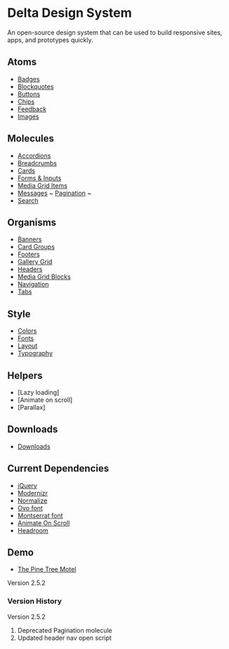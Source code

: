 # Delta Design System
An open-source design system that can be used to build responsive sites, apps, and prototypes quickly.

## Atoms
- [Badges](https://cdfournier.github.io/delta-design-system/atoms/badges/badges.html)
- [Blockquotes](https://cdfournier.github.io/delta-design-system/atoms/blockquotes/blockquotes.html)
- [Buttons](https://cdfournier.github.io/delta-design-system/atoms/buttons/buttons.html)
- [Chips](https://cdfournier.github.io/delta-design-system/atoms/chips/chips.html)
- [Feedback](https://cdfournier.github.io/delta-design-system/atoms/feedback/feedback.html)
- [Images](https://cdfournier.github.io/delta-design-system/atoms/images/images.html)

## Molecules
- [Accordions](https://cdfournier.github.io/delta-design-system/molecules/accordions/accordions.html)
- [Breadcrumbs](https://cdfournier.github.io/delta-design-system/molecules/breadcrumbs/breadcrumbs.html)
- [Cards](https://cdfournier.github.io/delta-design-system/molecules/cards/cards.html)
- [Forms &amp; Inputs](https://cdfournier.github.io/delta-design-system/molecules/forms/forms.html)
- [Media Grid Items](https://cdfournier.github.io/delta-design-system/molecules/media-grid-items/media-grid-items.html)
- [Messages](https://cdfournier.github.io/delta-design-system/molecules/messages/messages.html)
~ [Pagination](https://cdfournier.github.io/delta-design-system/molecules/pagination/pagination.html) ~
- [Search](https://cdfournier.github.io/delta-design-system/molecules/search/search.html)

## Organisms
- [Banners](https://cdfournier.github.io/delta-design-system/organisms/banners/banners.html)
- [Card Groups](https://cdfournier.github.io/delta-design-system/organisms/card-groups/card-groups.html)
- [Footers](https://cdfournier.github.io/delta-design-system/organisms/footers/footers.html)
- [Gallery Grid](https://cdfournier.github.io/delta-design-system/organisms/gallery-grid/gallery-grid.html)
- [Headers](https://cdfournier.github.io/delta-design-system/organisms/headers/headers.html)
- [Media Grid Blocks](https://cdfournier.github.io/delta-design-system/organisms/media-grid-blocks/media-grid-blocks.html)
- [Navigation](https://cdfournier.github.io/delta-design-system/molecules/navigation/navigation.html)
- [Tabs](https://cdfournier.github.io/delta-design-system/organisms/tabs/tabs.html)

## Style
- [Colors](https://cdfournier.github.io/delta-design-system/style/colors/colors.html)
- [Fonts](https://cdfournier.github.io/delta-design-system/style/fonts/fonts.html)
- [Layout](https://cdfournier.github.io/delta-design-system/style/layout/layout.html)
- [Typography](https://cdfournier.github.io/delta-design-system/style/typography/typography.html)

## Helpers
- [Lazy loading]
- [Animate on scroll]
- [Parallax]

## Downloads
- [Downloads](https://cdfournier.github.io/delta-design-system/downloads/downloads.html)

## Current Dependencies
- [jQuery](https://ajax.googleapis.com/ajax/libs/jquery/3.4.1/jquery.min.js)
- [Modernizr](https://cdnjs.cloudflare.com/ajax/libs/modernizr/2.8.3/modernizr.min.js)
- [Normalize](https://cdnjs.cloudflare.com/ajax/libs/normalize/8.0.1/normalize.min.css)
- [Ovo font](https://fonts.googleapis.com/css?family=Ovo)
- [Montserrat font](https://fonts.googleapis.com/css?family=Montserrat:400,700)
- [Animate On Scroll](https://github.com/michalsnik/aos/tree/v2)
- [Headroom](https://wicky.nillia.ms/headroom.js/)

## Demo
- [The Pine Tree Motel](https://cdfournier.github.io/delta-design-system/demo/index.html)

Version 2.5.2

### Version History
Version 2.5.2
1. Deprecated Pagination molecule
2. Updated header nav open script
